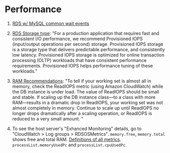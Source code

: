 # Performance

1. [RDS w/ MySQL common wait
   events](https://docs.aws.amazon.com/AmazonRDS/latest/AuroraUserGuide/AuroraMySQL.Reference.html#AuroraMySQL.Reference.Waitevents)

2. [RDS Storage
   type](https://docs.aws.amazon.com/AmazonRDS/latest/UserGuide/CHAP_Storage.html#Concepts.Storage.GeneralSSD):
   "For a production application that requires fast and consistent I/O
   performance, we recommend Provisioned IOPS (input/output operations per
       second) storage.  Provisioned IOPS storage is a storage type that
   delivers predictable performance, and consistently low latency. Provisioned
   IOPS storage is optimized for online transaction processing (OLTP) workloads
   that have consistent performance requirements. Provisioned IOPS helps
   performance tuning of these workloads."

3. [RAM Recommendations](https://docs.aws.amazon.com/AmazonRDS/latest/UserGuide/CHAP_BestPractices.html):
   "To tell if your working set is almost all in memory, check the ReadIOPS
   metric (using Amazon CloudWatch) while the DB instance is under load. The
   value of ReadIOPS should be small and stable. If scaling up the DB instance
   class—to a class with more RAM—results in a dramatic drop in ReadIOPS, your
   working set was not almost completely in memory. Continue to scale up until
   ReadIOPS no longer drops dramatically after a scaling operation, or ReadIOPS
   is reduced to a very small amount.  "

4. To see the host server's "Exhanced Monitoring" details, go to "CloudWatch > Log groups > RDSOSMetrics". 
   `memory.free`, `memory.total` shows free and total RAM. [Definitions of all metrics](https://docs.aws.amazon.com/AmazonRDS/latest/UserGuide/USER_Monitoring.OS.html#USER_Monitoring.OS.CloudWatchLogs). `processList.memoryUsedPc` and `processList.cpuUsedPc`.
